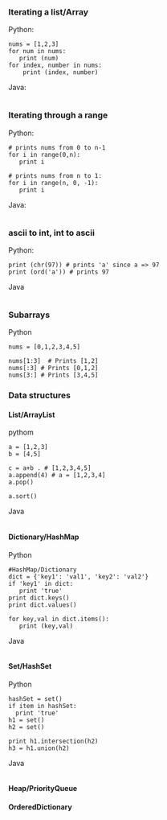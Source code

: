 ### Iterating a list/Array

Python:

```
nums = [1,2,3]
for num in nums:
   print (num)
for index, number in nums:
    print (index, number)
```

Java:

```

```

### Iterating through a range

Python:

```
# prints nums from 0 to n-1
for i in range(0,n):
   print i
   
# prints nums from n to 1:
for i in range(n, 0, -1):
   print i
```

Java:

```
```

### ascii to int, int to ascii

Python:

```
print (chr(97)) # prints 'a' since a => 97
print (ord('a')) # prints 97
```

Java
```
```

### Subarrays

Python
```
nums = [0,1,2,3,4,5]

nums[1:3]  # Prints [1,2]
nums[:3] # Prints [0,1,2]
nums[3:] # Prints [3,4,5]
```

### Data structures

#### List/ArrayList

pythom

```
a = [1,2,3]
b = [4,5]

c = a+b . # [1,2,3,4,5]
a.append(4) # a = [1,2,3,4]
a.pop()

a.sort()
```

Java

```
```

#### Dictionary/HashMap
Python 

```
#HashMap/Dictionary
dict = {'key1': 'val1', 'key2': 'val2'}
if 'key1' in dict:
   print 'true'
print dict.keys()
print dict.values()

for key,val in dict.items():
   print (key,val)
```

Java

```
```

#### Set/HashSet
Python

```
hashSet = set()
if item in hashSet: 
  print 'true'
h1 = set()
h2 = set()

print h1.intersection(h2)
h3 = h1.union(h2)
```

Java
```
```

#### Heap/PriorityQueue

#### OrderedDictionary

